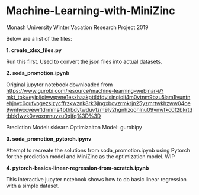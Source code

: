 # Machine-Learning-with-MiniZinc
Monash University Winter Vacation Research Project 2019

Below are a list of the files:

**1. create_xlsx_files.py**

Run this first.
Used to convert the json files into actual datasets. 

**2. soda_promotion.ipynb**

Original jupyter notebook downloaded from https://www.gurobi.com/resource/machine-learning-webinar-i/?mkt_tok=eyjpijoiwwpvne1esxhaakpttldfdyisinqioij4m0vtnm9bzu5lam1lvuntnehjnvc0cufvogezslzycffrzkwznk8rk3jlngxbovzrmkrjn25yzmrtwkhzww04oe9wnhvxcvewr1drmms4bthbdytwduv1zm9ly2hgnhzqohlnu09vnwfkc0f2bkrtdtbbk1wvk0vyoxnrnuvzu0qifq%3D%3D

Prediction Model: sklearn
Optimizaiton Model: gurobipy

**3. soda_promotion_pytorch.ipynv**

Attempt to recreate the solutions from soda_promotion.ipynb using Pytorch for the prediction model and MiniZinc as the optimization model. 
WIP


**4. pytorch-basics-linear-regression-from-scratch.ipynb**

This interactive jupyter notebook shows how to do basic linear regression with a simple dataset.
